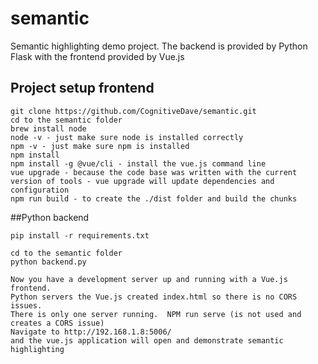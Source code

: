 # semantic
Semantic highlighting demo project.  The backend is provided by Python Flask with the frontend provided by Vue.js

## Project setup frontend
```
git clone https://github.com/CognitiveDave/semantic.git
cd to the semantic folder
brew install node
node -v - just make sure node is installed correctly
npm -v - just make sure npm is installed
npm install
npm install -g @vue/cli - install the vue.js command line
vue upgrade - because the code base was written with the current version of tools - vue upgrade will update dependencies and configuration
npm run build - to create the ./dist folder and build the chunks
```

##Python backend
```
pip install -r requirements.txt

cd to the semantic folder
python backend.py

Now you have a development server up and running with a Vue.js frontend.
Python servers the Vue.js created index.html so there is no CORS issues.
There is only one server running.  NPM run serve (is not used and creates a CORS issue)
Navigate to http://192.168.1.8:5006/
and the vue.js application will open and demonstrate semantic highlighting
```
